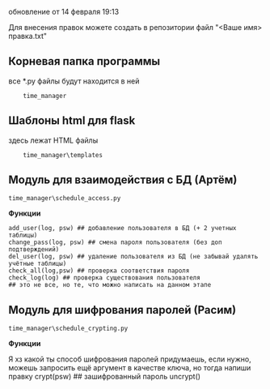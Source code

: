 обновление от 14 февраля 19:13

Для внесения правок можете создать в репозитории файл "<Ваше имя> правка.txt"
## Корневая папка программы 
все *.py файлы будут находится в ней

`    time_manager`
## Шаблоны html для flask
здесь лежат HTML файлы

`    time_manager\templates`
## Модуль для взаимодействия с БД (Артём)


`time_manager\schedule_access.py`

**Функции**
    
    add_user(log, psw) ## добавление пользователя в БД (+ 2 учетных таблицы)
    change_pass(log, psw) ## смена пароля пользователя (без доп подтверждений)
    del_user(log, psw) ## удаление пользователя из БД (не забывай удалять учётные таблицы) 
    check_all(log,psw) ## проверка соответствия пароля
    check_log(log) ## проверка существования пользователя
    ## это не все, но те, что можно написать на данном этапе

## Модуль для шифрования паролей (Расим)


`time_manager\schedule_crypting.py`

**Функции**

Я хз какой ты способ шифрования паролей придумаешь, если нужно, можешь запросить ещё аргумент в качестве ключа, но тогда напиши правку
    crypt(psw) ##  зашифрованный пароль
    uncrypt()